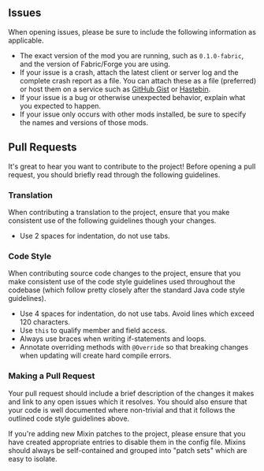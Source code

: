 ## Issues

When opening issues, please be sure to include the following information as applicable.

- The exact version of the mod you are running, such as `0.1.0-fabric`, and the version of
  Fabric/Forge you are using.
- If your issue is a crash, attach the latest client or server log and the complete crash report as
  a file. You can
  attach these as a file (preferred) or host them on a service such
  as [GitHub Gist](https://gist.github.com/) or [Hastebin](https://hastebin.com/).
- If your issue is a bug or otherwise unexpected behavior, explain what you expected to happen.
- If your issue only occurs with other mods installed, be sure to specify the names and versions of
  those mods.

## Pull Requests

It's great to hear you want to contribute to the project! Before opening a pull request, you should
briefly read through the following guidelines.

### Translation

When contributing a translation to the project, ensure that you make consistent use of the following
guidelines though your changes.

- Use 2 spaces for indentation, do not use tabs.

### Code Style

When contributing source code changes to the project, ensure that you make consistent use of the
code style guidelines
used throughout the codebase (which follow pretty closely after the standard Java code style
guidelines).

- Use 4 spaces for indentation, do not use tabs. Avoid lines which exceed 120 characters.
- Use `this` to qualify member and field access.
- Always use braces when writing if-statements and loops.
- Annotate overriding methods with `@Override` so that breaking changes when updating will create
  hard compile errors.

### Making a Pull Request

Your pull request should include a brief description of the changes it makes and link to any open
issues which it
resolves. You should also ensure that your code is well documented where non-trivial and that it
follows the
outlined code style guidelines above.

If you're adding new Mixin patches to the project, please ensure that you have created appropriate
entries to disable
them in the config file. Mixins should always be self-contained and grouped into "patch sets" which
are easy to isolate.
